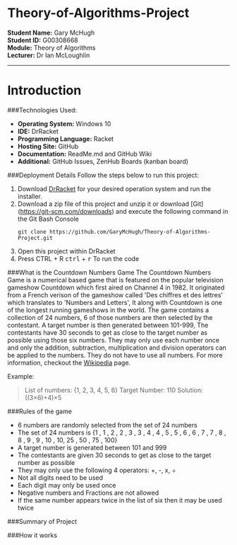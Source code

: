 # Theory-of-Algorithms-Project

**Student Name:** Gary McHugh <br />
**Student ID:** G00308668 <br />
**Module:** Theory of Algorithms<br />
**Lecturer:** Dr Ian McLoughlin <br />

___

# Introduction	

###Technologies Used:

+ **Operating System:** Windows 10
+ **IDE:** DrRacket
+ **Programming Language:** Racket
+ **Hosting Site:** GitHub
+ **Documentation:** ReadMe.md and GitHub Wiki
+ **Additional:** GitHub Issues, ZenHub Boards (kanban board)


###Deployment Details
Follow the steps below to run this project:

1. Download [DrRacket](https://download.racket-lang.org/) for your desired operation system and run the installer.
2. Download a zip file of this project and unzip it or download [Git] (https://git-scm.com/downloads) and execute the following command in the Git Bash Console
	```
	git clone https://github.com/GaryMcHugh/Theory-of-Algorithms-Project.git
	```
3. Open this project within DrRacket
4. Press CTRL + R <kbd>ctrl</kbd> + <kbd>r</kbd> To run the code

###What is the Countdown Numbers Game
The Countdown Numbers Game is a numerical based game that is featured on the popular television gameshow Countdown which first aired on Channel 4 in 1982. It originated from a French verison of the gameshow called 'Des chiffres et des lettres' which translates to 'Numbers and Letters', It along with Countdown is one of the longest running gameshows in the world. The game contains a collection of 24 numbers, 6 of those numbers are then selected by the contestant. A target number is then generated between 101-999, The contestants have 30 seconds to get as close to the target number as possible using those six numbers. They may only use each number once and only the addition, subtraction, multiplication and division operators can be applied to the numbers. They do not have to use all numbers. For more information, checkout the [Wikipedia](https://en.wikipedia.org/wiki/Countdown_(game_show)#Numbers_round) page.

Example:
> List of numbers: {1, 2, 3, 4, 5, 6}
> Target Number: 110
> Solution: ((3×6)+4)×5

###Rules of the game
+ 6 numbers are randomly selected from the set of 24 numbers
+ The set of 24 numbers is {1 , 1 , 2 , 2 , 3 , 3 , 4 , 4 , 5 , 5 , 6 , 6 , 7 , 7 , 8 , 8 , 9 , 9 , 10 , 10, 25 , 50 , 75 , 100}
+ A target number is generated between 101 and 999
+ The contestants are given 30 seconds to get as close to the target number as possible
+ They may only use the following 4 operators: +, -, x, ÷
+ Not all digits need to be used
+ Each digit may only be used once
+ Negative numbers and Fractions are not allowed
+ If the same number appears twice in the list of six then it may be used twice

###Summary of Project

###How it works
